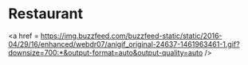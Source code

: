# Restaurant

<a href = https://img.buzzfeed.com/buzzfeed-static/static/2016-04/29/16/enhanced/webdr07/anigif_original-24637-1461963461-1.gif?downsize=700:*&output-format=auto&output-quality=auto />
